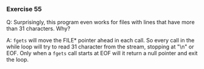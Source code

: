 ### Exercise 55

Q: Surprisingly, this program even works for files with lines that have more than 31 characters. Why?

A:
`fgets` will move the FILE* pointer ahead in each call. 
So every call in the while loop will try to read 31 character from the stream, stopping at "\n" or EOF.
Only when a `fgets` call starts at EOF will it return a null pointer and exit the loop.
